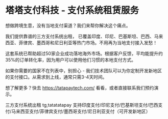 # 塔塔支付科技 - 支付系统租赁服务
想做跨境生意，没有当地支付渠道？我们来帮你解决这个痛点。

我们提供靠谱的三方支付系统出租，
已覆盖印度、印尼、巴基斯坦、巴西、马来西亚、菲律宾、墨西哥和尼日利亚等热门市场。不用再为当地支付接入发愁！

这套系统已帮助超过50家企业成功落地海外市场。根据客户反馈，平均能提升约35%的订单转化率，因为用户可以使用他们习惯的本地支付方式。

如果你需要的国家不在列表中，别担心 - 我们技术团队可以为你定制开发新地区的支付接口。从需求到上线，通常只需3-4天时间。

想了解更多？快去 https://tatapaytech.com/ 看看，或者直接联系我们预约演示。

三方支付系统出租 tg,tatatatapay 支持印度支付/印尼支付/巴基斯坦支付/巴西支付/马来西亚支付/菲律宾支付/墨西哥支付/尼日利亚支付（可开发新地区）

